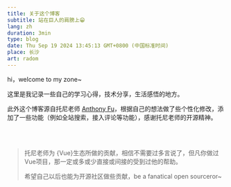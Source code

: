 ```yaml
---
title: 关于这个博客
subtitle: 站在巨人的肩膀上😁
lang: zh
duration: 3min
type: blog
date: Thu Sep 19 2024 13:45:13 GMT+0800 (中国标准时间)
place: 长沙
art: radom
---
```


hi，welcome to my zone~

这里是我记录一些自己的学习心得，技术分享，生活感悟的地方。

此外这个博客源自托尼老师 [Anthony Fu](https://antfu.me)，根据自己的想法做了些个性化修改，添加了一些功能（例如全站搜索，接入评论等功能），感谢托尼老师的开源精神。

<br/>
<br/>

> 托尼老师为 {Vue}生态所做的贡献，相信不需要过多言说了，但凡你做过Vue项目，那一定或多或少直接或间接的受到过他的帮助。
>
> 希望自己以后也能为开源社区做些贡献，be a fanatical open sourceror~

<commentBox/>
